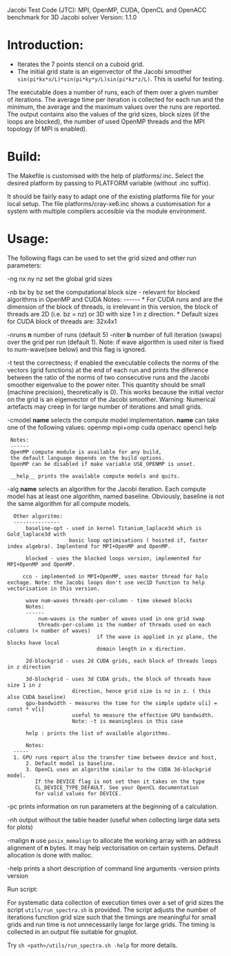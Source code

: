 Jacobi Test Code (JTC): MPI, OpenMP, CUDA,  OpenCL and OpenACC benchmark for 3D Jacobi solver
Version: 1.1.0


Introduction:
=============

* Iterates the 7 points stencil on a cuboid grid.
* The initial grid state is an eigenvector of the Jacobi smoother
    `sin(pi*kx*x/L)*sin(pi*ky*y/L)sin(pi*kz*z/L)`. This is useful for testing.

The executable does a number of runs,  each of them over a given 
number of iterations.
The average time per iteration is collected for each run and
the minimum, the average and the maximum values over the
runs are reported. The output contains also the values of the grid sizes, 
block sizes (if the loops are blocked), the number of used OpenMP threads and
the MPI topology (if MPI is enabled).
        
Build:
=====

The Makefile is customised with the help of
platforms/<name>.inc.  Select the desired platform by passing <name>
to PLATFORM variable (without .inc suffix).

It should be fairly easy to adapt one of the existing platforms file
for your local setup.  The file platforms/cray-xe6.inc shows a
customisation for a system with multiple compilers accesible via
the module environment.


Usage:
=====

The following flags can be used to set the grid sized and other run parameters:

-ng nx ny nz       set the global grid sizes

-nb bx by bz       set the computational block size - relevant for blocked algorithms
                         in OpenMP and CUDA
             Notes:
	     ------
             * For CUDA runs <bx> and <by> are the dimension of the block of threads,
               <bz> is irrelevant in this version, the block of threads are 2D (i.e. bz = nz) or 3D 
               with size 1 in z direction.
             * Default sizes for CUDA block of threads are: 32x4x1
                         
-nruns __n__   number of runs (default 5)
-niter __b__   number of full iteration (swaps) over the grid per run (default 1).
           Note: if wave algorithm is used niter is fixed to num-wave(see below)
                 and this flag is ignored. 

-t test the correctness; if enabled the executable collects the norms
	of the vectors (grid functions) at the end of each run and prints
	the diference between the ratio of the norms of two consecutive
	runs and the Jacobi smoother eigenvalue to the power niter. This
	quantity should be small (machine precision), theoretically is
	0). This works because the initial vector on the grid is an
	eigenvector of the Jacobi smoother. Warning: Numerical artefacts
	may creep in for large number of iterations and small grids.

-cmodel  __name__
     selects the compute model implementation.
   __name__ can take one of the following values:
     openmp
     mpi+omp
     cuda
     openacc
     opencl
     help

     Notes:
     ------
     OpenMP compute module is available for any build,
	 the default language depends on the build options.
     OpenMP can be disabled if make variable USE_OPENMP is unset.
	 
     __help__ prints the available compute models and quits.

-alg __name__
       selects an algorithm for the Jacobi iteration. Each compute model has at least
	   one algorithm, named baseline. Obviously, baseline is not the same algorithm
	   for all compute models.

	  Other algoritms:
	  ---------------
          baseline-opt - used in kernel Titanium_laplace3d which is Gold_laplace3d with
                        basic loop optimisations ( hoisted if, faster index algebra). Implentend for MPI+OpenMP and OpenMP.
                  
          blocked - uses the blocked loops version, implemented for MPI+OpenMP and OpenMP.

         cco - implemented in MPI+OpenMP, uses master thread for halo exchage. Note: the Jacobi loops don't use vec1D function to help vectorisation in this version.

          wave num-waves threads-per-column - time skewed blocks
	      Notes:
	      ------
              num-waves is the number of waves used in one grid swap
              threads-per-column is the number of threads used on each columns (< number of waves)
                                 if the wave is applied in yz plane, the blocks have local
                                 domain length in x direction.

          2d-blockgrid - uses 2d CUDA grids, each block of threads loops in z direction

          3d-blockgrid - uses 3d CUDA grids, the block of threads have size 1 in z
                         direction, hence grid size is nz in z. ( this also CUDA baseline)
          gpu-bandwidth - measures the time for the simple update u[i] = const * v[i]
                         useful to measure the effective GPU bandwidth.
                         Note: -t is meaningless in this case

          help : prints the list of available algorithms.

          Notes:
	  -----
	  1. GPU runs report also the transfer time between device and host,
          2. Default model is baseline.
          3. OpenCL uses an algorithm similar to the CUDA 3d-blockgrid model.
             If the DEVICE flag is not set then it takes on the type
             CL_DEVICE_TYPE_DEFAULT. See your OpenCL documentation
             for valid values for DEVICE.                           	
				
-pc       prints information on run parameters at the beginning of a calculation.

-nh       output without the table header (useful when collecting large data sets for plots)

-malign __n__    use `posix_memalign` to allocate the working array with an address alignment
             of __n__ bytes. 
             It may help vectorisation on certain systems. Default allocation is done with malloc.

-help        prints a short description of command line arguments
-version     prints version


Run script:

For systematic data collection of execution times over a set of grid
sizes the script `utils/run_spectra.sh` is provided.  The script adjusts
the number of iterations function grid size such that the timings are
meaningful for small grids and run time is not unnecessarily large for
large grids. The timing is collected in an output file suitable for
gnuplot.

Try `sh <path>/utils/run_spectra.sh -help` for more details.

   



